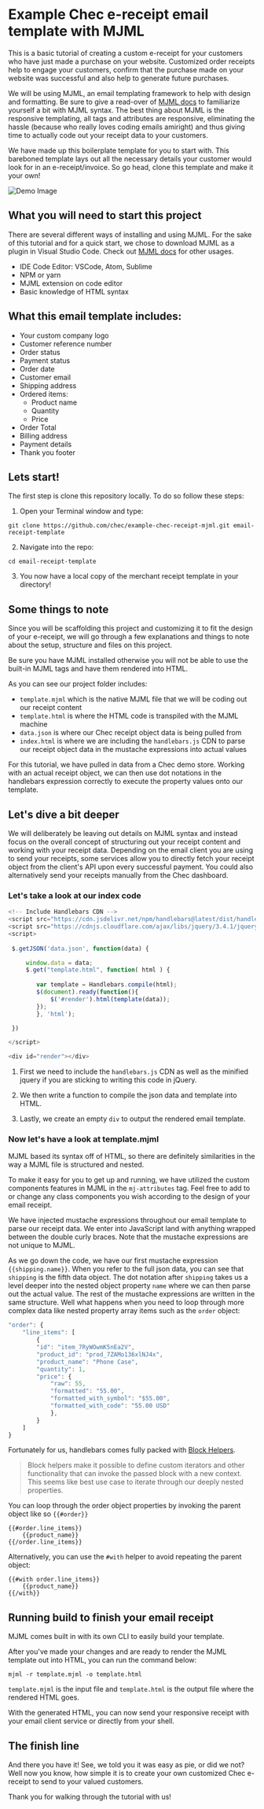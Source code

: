 # Example Chec e-receipt email template with MJML 

This is a basic tutorial of creating a custom e-receipt for your customers who have just made a purchase on your website. Customized order receipts help to engage your customers, confirm that the purchase made on your website was successful and also help to generate future purchases. 

We will be using MJML, an email templating framework to help with design and formatting. Be sure to give a read-over of [MJML docs](https://mjml.io/documentation/) to familiarize yourself a bit with MJML syntax. The best thing about MJML is the responsive templating, all tags and attributes are responsive, eliminating the hassle (because who really loves coding emails amiright) and thus giving time to actually code out your receipt data to your customers.  

We have made up this boilerplate template for you to start with. This bareboned template lays out all the necessary details your customer would look for in an e-receipt/invoice. So go head, clone this template and make it your own!

![Demo Image](demo-receipt.png)

## What you will need to start this project

There are several different ways of installing and using MJML. For the sake of this tutorial and for a quick start, we chose to download MJML as a plugin in Visual Studio Code. Check out [MJML docs](https://mjml.io/documentation/#usage) for other usages.

* IDE Code Editor: VSCode, Atom, Sublime
* NPM or yarn
* MJML extension on code editor
* Basic knowledge of HTML syntax

## What this email template includes:

- Your custom company logo
- Customer reference number
- Order status
- Payment status
- Order date
- Customer email
- Shipping address
- Ordered items:
  - Product name
  - Quantity
  - Price
- Order Total 
- Billing address
- Payment details
- Thank you footer

## Lets start!

The first step is clone this repository locally. To do so follow these steps:

1. Open your Terminal window and type:

``` 
git clone https://github.com/chec/example-chec-receipt-mjml.git email-receipt-template
```

2. Navigate into the repo:

``` 
cd email-receipt-template
```

3. You now have a local copy of the merchant receipt template in your directory!

## Some things to note

Since you will be scaffolding this project and customizing it to fit the design of your e-receipt, we will go through a few explanations and things to note about the setup, structure and files on this project.

Be sure you have MJML installed otherwise you will not be able to use the built-in MJML tags and have them rendered into HTML. 

As you can see our project folder includes:

- `template.mjml` which is the native MJML file that we will be coding out our receipt content
- `template.html` is where the HTML code is transpiled with the MJML machine
- `data.json` is where our Chec receipt object data is being pulled from
- `index.html` is where we are including the `handlebars.js` CDN to parse our receipt object data in the mustache expressions into actual values

For this tutorial, we have pulled in data from a Chec demo store. Working with an actual receipt object, we can then use dot notations in the handlebars expression correctly to execute the property values onto our template.  

## Let's dive a bit deeper

We will deliberately be leaving out details on MJML syntax and instead focus on the overall concept of structuring out your receipt content and working with your receipt data. Depending on the email client you are using to send your receipts, some services allow you to directly fetch your receipt object from the client's API upon every successful payment. You could also alternatively send your receipts manually from the Chec dashboard. 

### Let's take a look at our index code

```javascript
<!-- Include Handlebars CDN -->
<script src="https://cdn.jsdelivr.net/npm/handlebars@latest/dist/handlebars.js"></script>
<script src="https://cdnjs.cloudflare.com/ajax/libs/jquery/3.4.1/jquery.min.js"></script>
<script>
 
 $.getJSON('data.json', function(data) {

     window.data = data;
     $.get("template.html", function( html ) {
  
        var template = Handlebars.compile(html);
        $(document).ready(function(){
            $('#render').html(template(data));
        });
        }, 'html');

 })

</script>

<div id="render"></div>
```
1. First we need to include the `handlebars.js` CDN as well as the minified jquery if you are sticking to writing this code in jQuery.

2. We then write a function to compile the json data and template into HTML.

3. Lastly, we create an empty `div` to output the rendered email template.

### Now let's have a look at template.mjml

MJML based its syntax off of HTML, so there are definitely similarities in the way a MJML file is structured and nested.

To make it easy for you to get up and running, we have utilized the custom components features in MJML in the `mj-attributes` tag. Feel free to add to or change any class components you wish according to the design of your email receipt.

We have injected mustache expressions throughout our email template to parse our receipt data. We enter into JavaScript land with anything wrapped between the double curly braces. Note that the mustache expressions are not unique to MJML. 

As we go down the code, we have our first mustache expression `{{shipping.name}}`. When you refer to the full json data, you can see that `shipping` is the fifth data object. The dot notation after `shipping` takes us a level deeper into the nested object property `name` where we can then parse out the actual value. The rest of the mustache expressions are written in the same structure. Well what happens when you need to loop through more complex data like nested property array items such as the `order` object:

```javascript
"order": {
    "line_items": [
        {
        "id": "item_7RyWOwmK5nEa2V",
        "product_id": "prod_7ZAMo136xlNJ4x",
        "product_name": "Phone Case",
        "quantity": 1,
        "price": {
            "raw": 55,
            "formatted": "55.00",
            "formatted_with_symbol": "$55.00",
            "formatted_with_code": "55.00 USD"
            },
        }
    ]
}
```

Fortunately for us, handlebars comes fully packed with [Block Helpers](https://handlebarsjs.com/guide/block-helpers.html#basic-blocks). 

> Block helpers make it possible to define custom iterators and other functionality that can invoke the passed block with a new context. This seems like best use case to iterate through our deeply nested properties. 

You can loop through the order object properties by invoking the parent object like so `{{#order}}`

```
{{#order.line_items}}
    {{product_name}} 
{{/order.line_items}}
```

Alternatively, you can use the `#with` helper to avoid repeating the parent object: 

```
{{#with order.line_items}}
    {{product_name}} 
{{/with}}
```

## Running build to finish your email receipt

MJML comes built in with its own CLI to easily build your template.

After you've made your changes and are ready to render the MJML template out into HTML, you can run the command below:

```
mjml -r template.mjml -o template.html
```

`template.mjml` is the input file and `template.html` is the output file where the rendered HTML goes.

With the generated HTML, you can now send your responsive receipt with your email client service or directly from your shell. 

## The finish line

And there you have it! See, we told you it was easy as pie, or did we not? Well now you know, how simple it is to create your own customized Chec e-receipt to send to your valued customers. 

Thank you for walking through the tutorial with us!


